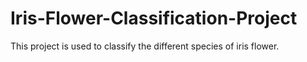 # Iris-Flower-Classification-Project

This project is used to classify the different species of iris flower.
